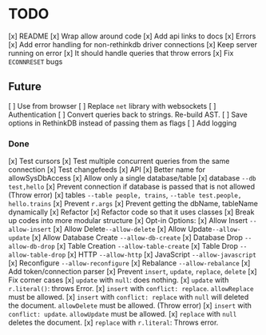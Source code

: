 # TODO

[x] README
  [x] Wrap allow around code
  [x] Add api links to docs
[x] Errors 
  [x] Add error handling for non-rethinkdb driver connections
  [x] Keep server running on error
  [x] It should handle queries that throw errors
  [x] Fix `ECONNRESET` bugs

## Future

[ ] Use from browser
  [ ] Replace `net` library with websockets
[ ] Authentication
[ ] Convert queries back to strings. Re-build AST.
[ ] Save options in RethinkDB instead of passing them as flags
[ ] Add logging

### Done

[x] Test cursors
[x] Test multiple concurrent queries from the same connection
[x] Test changefeeds
[x] API
  [x] Better name for allowSysDbAccess
[x] Allow only a single database/table
  [x] database `--db test,hello`
  [x] Prevent connection if database is passed that is not allowed (Throw error)
  [x] tables `--table people, trains`, `--table test.people, hello.trains`
  [x] Prevent `r.args`
  [x] Prevent getting the dbName, tableName dynamically
[x] Refactor
  [x] Refactor code so that it uses classes
  [x] Break up codes into more modular structure
[x] Opt-in Options:
  [x] Allow Insert `--allow-insert`
  [x] Allow Delete`--allow-delete`
  [x] Allow Update`--allow-update`
  [x] Allow Database Create `--allow-db-create`
  [x] Database Drop `--allow-db-drop`
  [x] Table Creation `--allow-table-create`
  [x] Table Drop `--allow-table-drop`
  [x] HTTP `--allow-http`
  [x] JavaScript `--allow-javascript`
  [x] Reconfigure `--allow-reconfigure`
  [x] Rebalance `--allow-rebalance`
[x] Add token/connection parser
[x] Prevent `insert`, `update`, `replace`, `delete`
[x] Fix corner cases
  [x] `update` with `null`: does nothing.
  [x] `update` with `r.literal()`: throws Error.
  [x] `insert` with `conflict: replace`. `allowReplace` must be allowed.
  [x] `insert` with `conflict: replace` with `null` will deleted the document. `allowDelete` must be allowed. (Throw error)
  [x] `insert` with `conflict: update`. `allowUpdate` must be allowed.
  [x] `replace` with `null` deletes the document.
  [x] `replace` with `r.literal`: Throws error.


#
